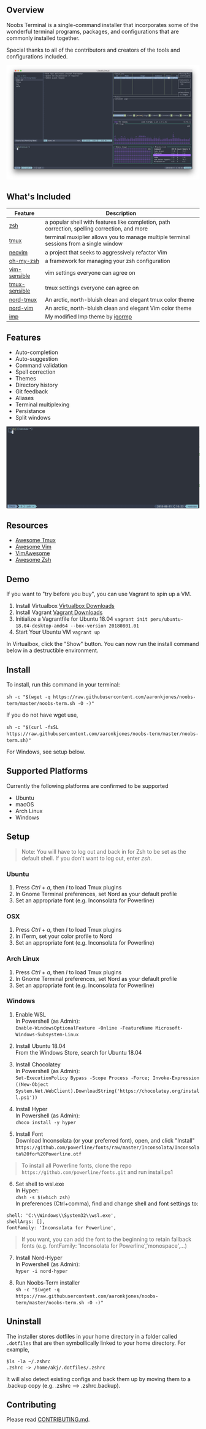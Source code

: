 ## Overview
Noobs Terminal is a single-command installer that incorporates some of the wonderful terminal programs, packages, and configurations that are commonly installed together.  

Special thanks to all of the contributors and creators of the tools and configurations included.

![](docs/_media/preview.png)

## What's Included
| Feature | Description |
| --- | --- |
| [zsh](https://en.wikipedia.org/wiki/Z_shell) | a popular shell with features like completion, path correction, spelling correction, and more |
| [tmux](https://github.com/tmux/tmux) | terminal muxiplier allows you to manage multiple terminal sessions from a single window |
| [neovim](https://neovim.io/) | a project that seeks to aggressively refactor Vim |
| [oh-my-zsh](https://github.com/robbyrussell/oh-my-zsh) | a framework for managing your zsh configuration |
| [vim-sensible](https://github.com/tpope/vim-sensible) | vim settings everyone can agree on  
| [tmux-sensible](https://github.com/tmux-plugins/tmux-sensible) | tmux settings everyone can agree on |
| [nord-tmux](https://github.com/arcticicestudio/nord-tmux) | An arctic, north-bluish clean and elegant tmux color theme |
| [nord-vim](https://github.com/arcticicestudio/nord-vim) | An arctic, north-bluish clean and elegant Vim color theme 
| [imp](https://github.com/aaronkjones/Imp) | My modified Imp theme by [igormp](https://github.com/igormp/Imp) | 

## Features
* Auto-completion
* Auto-suggestion
* Command validation
* Spell correction
* Themes
* Directory history
* Git feedback
* Aliases
* Terminal multiplexing
* Persistance
* Split windows

![](docs/_media/zsh-autocompletion-suggestion.gif)

## Resources
* [Awesome Tmux](https://github.com/rothgar/awesome-tmux)  
* [Awesome Vim](https://github.com/akrawchyk/awesome-vim)  
* [VimAwesome](https://vimawesome.com)  
* [Awesome Zsh](https://github.com/unixorn/awesome-zsh-plugins)  

## Demo
If you want to "try before you buy", you can use Vagrant to spin up a VM.

1. Install Virtualbox
[Virtualbox Downloads](https://www.virtualbox.org/wiki/Downloads)  
2. Install Vagrant
[Vagrant Downloads](https://www.vagrantup.com/downloads.html)
3. Initialize a Vagrantfile for Ubuntu 18.04
`vagrant init peru/ubuntu-18.04-desktop-amd64 --box-version 20180801.01`  
4. Start Your Ubuntu VM
`vagrant up`  

In Virtualbox, click the "Show" button. You can now run the install command below in a destructible environment.

## Install
To install, run this command in your terminal:  

`sh -c "$(wget -q https://raw.githubusercontent.com/aaronkjones/noobs-term/master/noobs-term.sh -O -)"`  

If you do not have wget use,

`sh -c "$(curl -fsSL https://raw.githubusercontent.com/aaronkjones/noobs-term/master/noobs-term.sh)"`

For Windows, see setup below.

## Supported Platforms
Currently the following platforms are confirmed to be supported
* Ubuntu
* macOS
* Arch Linux
* Windows

## Setup
> Note: You will have to log out and back in for Zsh to be set as the default shell. If you don't want to log out, enter *zsh*.

### Ubuntu

1. Press *Ctrl* + *a*, then *I* to load Tmux plugins
2. In Gnome Terminal preferences, set Nord as your default profile
3. Set an appropriate font (e.g. Inconsolata for Powerline)

### OSX

1. Press *Ctrl* + *a*, then *I* to load Tmux plugins
2. In iTerm, set your color profile to Nord
3. Set an appropriate font (e.g. Inconsolata for Powerline)

### Arch Linux

1. Press *Ctrl* + *a*, then *I* to load Tmux plugins
2. In Gnome Terminal preferences, set Nord as your default profile
3. Set an appropriate font (e.g. Inconsolata for Powerline)

### Windows
1. Enable WSL  
In Powershell (as Admin):  
`Enable-WindowsOptionalFeature -Online -FeatureName Microsoft-Windows-Subsystem-Linux`
2. Install Ubuntu 18.04  
From the Windows Store, search for Ubuntu 18.04

3. Install Chocolatey  
In Powershell (as Admin):  
`Set-ExecutionPolicy Bypass -Scope Process -Force; Invoke-Expression ((New-Object System.Net.WebClient).DownloadString('https://chocolatey.org/install.ps1'))`  

4. Install Hyper  
In Powershell (as Admin):  
`choco install -y hyper`

5. Install Font  
Download Inconsolata (or your preferred font), open, and click "Install"
`https://github.com/powerline/fonts/raw/master/Inconsolata/Inconsolata%20for%20Powerline.otf`
> To install all Powerline fonts, clone the repo `https://github.com/powerline/fonts.git` and run install.ps1

6. Set shell to wsl.exe  
In Hyper:  
`chsh -s $(which zsh)`  
In preferences (Ctrl+comma), find and change shell and font settings to:
```
shell: 'C:\\Windows\\System32\\wsl.exe',
shellArgs: [],
fontFamily: 'Inconsolata for Powerline',
```
> If you want, you can add the font to the beginning to retain fallback fonts (e.g. fontFamily: 'Inconsolata for Powerline','monospace',...)

7. Install Nord-Hyper  
In Powershell (as Admin):  
`hyper -i nord-hyper`

8. Run Noobs-Term installer  
`sh -c "$(wget -q https://raw.githubusercontent.com/aaronkjones/noobs-term/master/noobs-term.sh -O -)"` 

## Uninstall
The installer stores dotfiles in your home directory in a folder called `.dotfiles` that are then symbollically linked to your home directory.
For example,
```
$ls -la ~/.zshrc 
.zshrc -> /home/akj/.dotfiles/.zshrc
```
It will also detect existing configs and back them up by moving them to a .backup copy (e.g. .zshrc --> .zshrc.backup). 

## Contributing
Please read [CONTRIBUTING.md](https://github.com/aaronkjones/noobs-term/blob/master/CONTRIBUTING.md). 